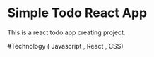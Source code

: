 # Simple Todo React App

This is a react todo app creating project.

#Technology 
( Javascript
, React
, CSS)

